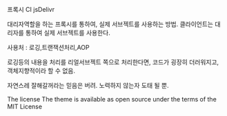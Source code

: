 
프록시
CI jsDelivr

대리자역할을 하는 프록시를 통하여, 실제 서브젝트를 사용하는 방법. 클라이언트는 대리자를 통하여 실제 서브젝트를 사용한다.

사용처 : 로깅,트랜잭션처리,AOP

로깅등의 내용을 처리를 리얼서브젝트 쪽으로 처리한다면, 코드가 굉장히 더러워지고, 객체지향적이라 할 수 없음.

자연스레 잘해갈꺼라는 믿음은 버려. 노력하지 않는자 도태 될 뿐.

The license
The theme is available as open source under the terms of the MIT License
